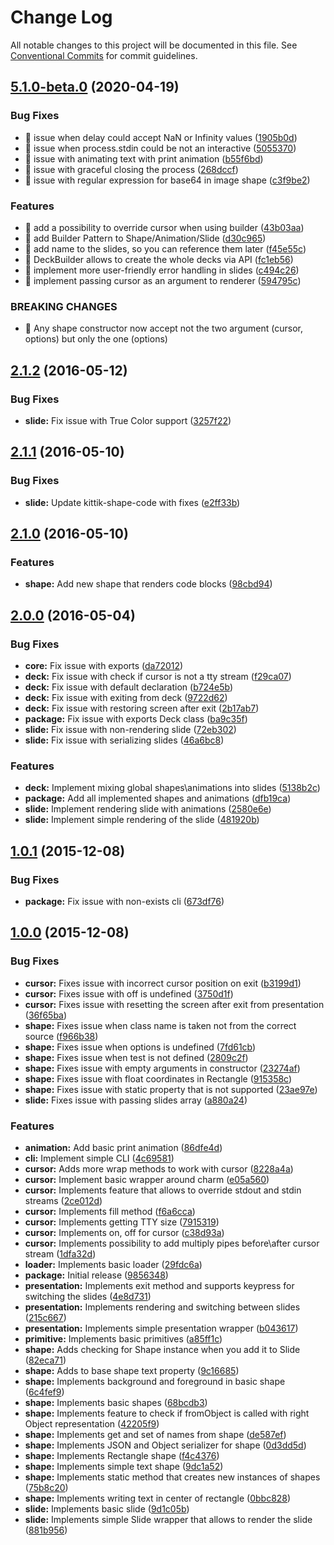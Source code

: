 # Change Log

All notable changes to this project will be documented in this file.
See [Conventional Commits](https://conventionalcommits.org) for commit guidelines.

## [5.1.0-beta.0](https://github.com/ghaiklor/kittik/compare/v2.1.2...v5.1.0-beta.0) (2020-04-19)

### Bug Fixes

* 🐛 issue when delay could accept NaN or Infinity values ([1905b0d](https://github.com/ghaiklor/kittik/commit/1905b0d3df5b548c835b59e3301a82c310c0fd78))
* 🐛 issue when process.stdin could be not an interactive ([5055370](https://github.com/ghaiklor/kittik/commit/5055370bb0e0adebaa171c7dcced69b63ddc3bbd))
* 🐛 issue with animating text with print animation ([b55f6bd](https://github.com/ghaiklor/kittik/commit/b55f6bd61d46c6e3aecb60349332e33f4a0edc82))
* 🐛 issue with graceful closing the process ([268dccf](https://github.com/ghaiklor/kittik/commit/268dccf9911ac2c8a7015cae02e9587273f56326))
* 🐛 issue with regular expression for base64 in image shape ([c3f9be2](https://github.com/ghaiklor/kittik/commit/c3f9be2f129b12d4ac7371891b924c54fbc0be1b))

### Features

* 🎸 add a possibility to override cursor when using builder ([43b03aa](https://github.com/ghaiklor/kittik/commit/43b03aa9599e8eb243fda86bcf1c49a90b54e363))
* 🎸 add Builder Pattern to Shape/Animation/Slide ([d30c965](https://github.com/ghaiklor/kittik/commit/d30c965abbe85b961c22d68c525455b27770e29d))
* 🎸 add name to the slides, so you can reference them later ([f45e55c](https://github.com/ghaiklor/kittik/commit/f45e55c63281f8717c0c3b694fc7546d6d8e5fde))
* 🎸 DeckBuilder allows to create the whole decks via API ([fc1eb56](https://github.com/ghaiklor/kittik/commit/fc1eb56da99d0ca498f20d5d47f6430f81077f9e))
* 🎸 implement more user-friendly error handling in slides ([c494c26](https://github.com/ghaiklor/kittik/commit/c494c265f80fcb1800e83bc39fbfa4b58c754e96))
* 🎸 implement passing cursor as an argument to renderer ([594795c](https://github.com/ghaiklor/kittik/commit/594795c7645b377447fa3e2f693dcbf3132d9079))

### BREAKING CHANGES

* 🧨 Any shape constructor now accept not the two argument (cursor, options)
but only the one (options)

## [2.1.2](https://github.com/ghaiklor/kittik/compare/v2.1.1...v2.1.2) (2016-05-12)

### Bug Fixes

* **slide:** Fix issue with True Color support ([3257f22](https://github.com/ghaiklor/kittik/commit/3257f22564722dd4a91c94d25be44f9aacb51890))

## [2.1.1](https://github.com/ghaiklor/kittik/compare/v2.1.0...v2.1.1) (2016-05-10)

### Bug Fixes

* **slide:** Update kittik-shape-code with fixes ([e2ff33b](https://github.com/ghaiklor/kittik/commit/e2ff33b2e2fa1e2de164c9c60b87c81851a4be36))

## [2.1.0](https://github.com/ghaiklor/kittik/compare/v2.0.0...v2.1.0) (2016-05-10)

### Features

* **shape:** Add new shape that renders code blocks ([98cbd94](https://github.com/ghaiklor/kittik/commit/98cbd9416fc0fde3477747727df55d5665408e19))

## [2.0.0](https://github.com/ghaiklor/kittik/compare/v1.0.1...v2.0.0) (2016-05-04)

### Bug Fixes

* **core:** Fix issue with exports ([da72012](https://github.com/ghaiklor/kittik/commit/da7201211fecbc4d21d06e86b3a274e38b2d6f5f))
* **deck:** Fix issue with check if cursor is not a tty stream ([f29ca07](https://github.com/ghaiklor/kittik/commit/f29ca0787fbafb44f8b60bac3836ade53e354541))
* **deck:** Fix issue with default declaration ([b724e5b](https://github.com/ghaiklor/kittik/commit/b724e5ba6721b1afebaaddf0b5233fd949f275d1))
* **deck:** Fix issue with exiting from deck ([9722d62](https://github.com/ghaiklor/kittik/commit/9722d620f65ac849a948090292ecbcd8e57167d9))
* **deck:** Fix issue with restoring screen after exit ([2b17ab7](https://github.com/ghaiklor/kittik/commit/2b17ab724d2fd2805b4e53b5efb761caba59f193))
* **package:** Fix issue with exports Deck class ([ba9c35f](https://github.com/ghaiklor/kittik/commit/ba9c35f13cf949dc441283b62659149617c5c379))
* **slide:** Fix issue with non-rendering slide ([72eb302](https://github.com/ghaiklor/kittik/commit/72eb302d33554eb4dc663bd8d251875cd0782b13))
* **slide:** Fix issue with serializing slides ([46a6bc8](https://github.com/ghaiklor/kittik/commit/46a6bc8d528cb4988bd6daeb27f7a1265b766b06))

### Features

* **deck:** Implement mixing global shapes\animations into slides ([5138b2c](https://github.com/ghaiklor/kittik/commit/5138b2c96e306262eae17186ccfad1d6ef77784d))
* **package:** Add all implemented shapes and animations ([dfb19ca](https://github.com/ghaiklor/kittik/commit/dfb19ca7c9e92c3f9059049d5559e2e7f8c67812))
* **slide:** Implement rendering slide with animations ([2580e6e](https://github.com/ghaiklor/kittik/commit/2580e6e4488a02d9c2cc1bdd4d9126e5851d023b))
* **slide:** Implement simple rendering of the slide ([481920b](https://github.com/ghaiklor/kittik/commit/481920b7be4d9924cfda861121973fcc81741819))

## [1.0.1](https://github.com/ghaiklor/kittik/compare/v1.0.0...v1.0.1) (2015-12-08)

### Bug Fixes

* **package:** Fix issue with non-exists cli ([673df76](https://github.com/ghaiklor/kittik/commit/673df7636ad84dddb77f6ae20af7298b0e659657))

## [1.0.0](https://github.com/ghaiklor/kittik/compare/e05a5604ce4bd4d2fc39b16a64190629d2a3fa07...v1.0.0) (2015-12-08)

### Bug Fixes

* **cursor:** Fixes issue with incorrect cursor position on exit ([b3199d1](https://github.com/ghaiklor/kittik/commit/b3199d18ae6894f5db365e5cd9ea5eacd4e2822d))
* **cursor:** Fixes issue with off is undefined ([3750d1f](https://github.com/ghaiklor/kittik/commit/3750d1f941c8b55e806ececa97562b0e9a66f001))
* **cursor:** Fixes issue with resetting the screen after exit from presentation ([36f65ba](https://github.com/ghaiklor/kittik/commit/36f65bacda11f6639435cee2367b53bccc02b02f))
* **shape:** Fixes issue when class name is taken not from the correct source ([f966b38](https://github.com/ghaiklor/kittik/commit/f966b38401414bcf8aa68eccca3d07710755f4e4))
* **shape:** Fixes issue when options is undefined ([7fd61cb](https://github.com/ghaiklor/kittik/commit/7fd61cb51876479881070d260e62f4e2b54b5cbe))
* **shape:** Fixes issue when test is not defined ([2809c2f](https://github.com/ghaiklor/kittik/commit/2809c2fc5021fcc19ca499b493ba59a9150b6a04))
* **shape:** Fixes issue with empty arguments in constructor ([23274af](https://github.com/ghaiklor/kittik/commit/23274af96074f02f11ef2b57639f842e44b1ba3f))
* **shape:** Fixes issue with float coordinates in Rectangle ([915358c](https://github.com/ghaiklor/kittik/commit/915358c1608188b5790f2615294d8099b5816f75))
* **shape:** Fixes issue with static property that is not supported ([23ae97e](https://github.com/ghaiklor/kittik/commit/23ae97e54b727cbb4680dbb66156b4eb5519e657))
* **slide:** Fixes issue with passing slides array ([a880a24](https://github.com/ghaiklor/kittik/commit/a880a247225d6aa0072015c4d0c78ecc4f3a0ade))

### Features

* **animation:** Add basic print animation ([86dfe4d](https://github.com/ghaiklor/kittik/commit/86dfe4df358dae652f19aeaee366177790f7c89e))
* **cli:** Implement simple CLI ([4c69581](https://github.com/ghaiklor/kittik/commit/4c69581ad54a9f867fd18a1976ea6e62cf608471))
* **cursor:** Adds more wrap methods to work with cursor ([8228a4a](https://github.com/ghaiklor/kittik/commit/8228a4a26676baa94252332a34ba4a194d148805))
* **cursor:** Implement basic wrapper around charm ([e05a560](https://github.com/ghaiklor/kittik/commit/e05a5604ce4bd4d2fc39b16a64190629d2a3fa07))
* **cursor:** Implements feature that allows to override stdout and stdin streams ([2ce012d](https://github.com/ghaiklor/kittik/commit/2ce012dae18faa3b2be86abf35fb95b5092b14f6))
* **cursor:** Implements fill method ([f6a6cca](https://github.com/ghaiklor/kittik/commit/f6a6cca769d9ef16429d71354dc8a445bc810191))
* **cursor:** Implements getting TTY size ([7915319](https://github.com/ghaiklor/kittik/commit/79153197c739cb8b97db87a2083a0f3adf0254cc))
* **cursor:** Implements on, off for cursor ([c38d93a](https://github.com/ghaiklor/kittik/commit/c38d93a6af8ff527fcdc7b58c36dc973054a5f66))
* **cursor:** Implements possibility to add multiply pipes before\after cursor stream ([1dfa32d](https://github.com/ghaiklor/kittik/commit/1dfa32dcd0638575b0235d6f2ed6930d8db2430d))
* **loader:** Implements basic loader ([29fdc6a](https://github.com/ghaiklor/kittik/commit/29fdc6a22670efd46443d51426ed78bd8fccbe5b))
* **package:** Initial release ([9856348](https://github.com/ghaiklor/kittik/commit/9856348403478d403e2f62ba86bf618186506c06))
* **presentation:** Implements exit method and supports keypress for switching the slides ([4e8d731](https://github.com/ghaiklor/kittik/commit/4e8d73132ee3d86aeb14db6e07b88e1380b3cb87))
* **presentation:** Implements rendering and switching between slides ([215c667](https://github.com/ghaiklor/kittik/commit/215c667e25d0b47b06b71286a4c0c932d32c7085))
* **presentation:** Implements simple presentation wrapper ([b043617](https://github.com/ghaiklor/kittik/commit/b043617a12b8a3e2a43de0bcc07350030ae34a1d))
* **primitive:** Implements basic primitives ([a85ff1c](https://github.com/ghaiklor/kittik/commit/a85ff1cb25cfa56c29ff3ae23a3283d038d8cc0c))
* **shape:** Adds checking for Shape instance when you add it to Slide ([82eca71](https://github.com/ghaiklor/kittik/commit/82eca716d8c1fad36636f594d0974ad99acb0410))
* **shape:** Adds to base shape text property ([9c16685](https://github.com/ghaiklor/kittik/commit/9c166854f7f8e8adfbb7c023724523c69f1ed59c))
* **shape:** Implements background and foreground in basic shape ([6c4fef9](https://github.com/ghaiklor/kittik/commit/6c4fef958c0c000a4a1e11250ba5b42789bf8416))
* **shape:** Implements basic shapes ([68bcdb3](https://github.com/ghaiklor/kittik/commit/68bcdb3fabba99bbdb37c637a366fc331938b744))
* **shape:** Implements feature to check if fromObject is called with right Object representation ([42205f9](https://github.com/ghaiklor/kittik/commit/42205f9929562d83f2b314c63672489919c458ba))
* **shape:** Implements get and set of names from shape ([de587ef](https://github.com/ghaiklor/kittik/commit/de587efe96be41a101e6e0af9a496dfe3f8de736))
* **shape:** Implements JSON and Object serializer for shape ([0d3dd5d](https://github.com/ghaiklor/kittik/commit/0d3dd5d86394fbd128bb108f111d563aba2b4ae5))
* **shape:** Implements Rectangle shape ([f4c4376](https://github.com/ghaiklor/kittik/commit/f4c4376d6a5f59968745625013068499a1e84f83))
* **shape:** Implements simple text shape ([9dc1a52](https://github.com/ghaiklor/kittik/commit/9dc1a522e5edde7875b70401f7e012c422d9476f))
* **shape:** Implements static method that creates new instances of shapes ([75b8c20](https://github.com/ghaiklor/kittik/commit/75b8c2019550550340d6714ae97e91534e1f34d2))
* **shape:** Implements writing text in center of rectangle ([0bbc828](https://github.com/ghaiklor/kittik/commit/0bbc828255b6869820b4f4945c434a4505bf8c5e))
* **slide:** Implements basic slide ([9d1c05b](https://github.com/ghaiklor/kittik/commit/9d1c05bac7fe2c9e557d9b55830a2add2850e630))
* **slide:** Implements simple Slide wrapper that allows to render the slide ([881b956](https://github.com/ghaiklor/kittik/commit/881b956c6f8672e1f8d291e5b995f7726df1072e))
